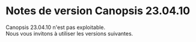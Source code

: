 # Notes de version Canopsis 23.04.10

Canopsis 23.04.10 n'est pas exploitable.  
Nous vous invitons à utiliser les versions suivantes.

